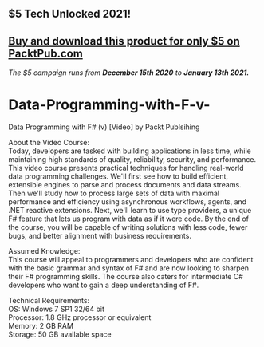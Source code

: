 ## $5 Tech Unlocked 2021!
[Buy and download this product for only $5 on PacktPub.com](https://www.packtpub.com/)
-----
*The $5 campaign         runs from __December 15th 2020__ to __January 13th 2021.__*

# Data-Programming-with-F-v-
Data Programming with F# (v) [Video] by Packt Publsihing


About the Video Course:</br>
Today, developers are tasked with building applications in less time, while maintaining high standards of quality, reliability, security, and performance.
This video course presents practical techniques for handling real-world data programming challenges. We'll first see how to build efficient, extensible engines to parse and process documents and data streams. Then we'll study how to process large sets of data with maximal performance and efficiency using asynchronous workflows, agents, and .NET reactive extensions. Next, we'll learn to use type providers, a unique F# feature that lets us program with data as if it were code.
By the end of the course, you will be capable of writing solutions with less code, fewer bugs, and better alignment with business requirements.

Assumed Knowledge:</br>
This course will appeal to programmers and developers who are confident with the basic grammar and syntax of F# and are now looking to sharpen their F# programming skills. The course also caters for intermediate C# developers who want to gain a deep understanding of F#.</br>

Technical Requirements:</br>
OS: Windows 7 SP1 32/64 bit</br>
Processor: 1.8 GHz processor or equivalent</br>
Memory: 2 GB RAM</br>
Storage: 50 GB available space</br>
